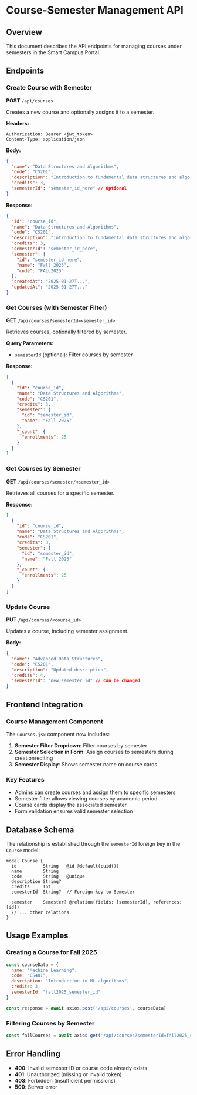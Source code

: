 # Course-Semester Management API

## Overview
This document describes the API endpoints for managing courses under semesters in the Smart Campus Portal.

## Endpoints

### Create Course with Semester
**POST** `/api/courses`

Creates a new course and optionally assigns it to a semester.

**Headers:**
```
Authorization: Bearer <jwt_token>
Content-Type: application/json
```

**Body:**
```json
{
  "name": "Data Structures and Algorithms",
  "code": "CS201",
  "description": "Introduction to fundamental data structures and algorithms",
  "credits": 3,
  "semesterId": "semester_id_here" // Optional
}
```

**Response:**
```json
{
  "id": "course_id",
  "name": "Data Structures and Algorithms",
  "code": "CS201",
  "description": "Introduction to fundamental data structures and algorithms",
  "credits": 3,
  "semesterId": "semester_id_here",
  "semester": {
    "id": "semester_id_here",
    "name": "Fall 2025",
    "code": "FALL2025"
  },
  "createdAt": "2025-01-27T...",
  "updatedAt": "2025-01-27T..."
}
```

### Get Courses (with Semester Filter)
**GET** `/api/courses?semesterId=<semester_id>`

Retrieves courses, optionally filtered by semester.

**Query Parameters:**
- `semesterId` (optional): Filter courses by semester

**Response:**
```json
[
  {
    "id": "course_id",
    "name": "Data Structures and Algorithms",
    "code": "CS201",
    "credits": 3,
    "semester": {
      "id": "semester_id",
      "name": "Fall 2025"
    },
    "_count": {
      "enrollments": 25
    }
  }
]
```

### Get Courses by Semester
**GET** `/api/courses/semester/<semester_id>`

Retrieves all courses for a specific semester.

**Response:**
```json
[
  {
    "id": "course_id",
    "name": "Data Structures and Algorithms",
    "code": "CS201",
    "credits": 3,
    "semester": {
      "id": "semester_id",
      "name": "Fall 2025"
    },
    "_count": {
      "enrollments": 25
    }
  }
]
```

### Update Course
**PUT** `/api/courses/<course_id>`

Updates a course, including semester assignment.

**Body:**
```json
{
  "name": "Advanced Data Structures",
  "code": "CS201",
  "description": "Updated description",
  "credits": 4,
  "semesterId": "new_semester_id" // Can be changed
}
```

## Frontend Integration

### Course Management Component
The `Courses.jsx` component now includes:

1. **Semester Filter Dropdown**: Filter courses by semester
2. **Semester Selection in Form**: Assign courses to semesters during creation/editing
3. **Semester Display**: Shows semester name on course cards

### Key Features
- Admins can create courses and assign them to specific semesters
- Semester filter allows viewing courses by academic period
- Course cards display the associated semester
- Form validation ensures valid semester selection

## Database Schema
The relationship is established through the `semesterId` foreign key in the `Course` model:

```prisma
model Course {
  id          String   @id @default(cuid())
  name        String
  code        String   @unique
  description String?
  credits     Int
  semesterId  String?  // Foreign key to Semester
  
  semester    Semester? @relation(fields: [semesterId], references: [id])
  // ... other relations
}
```

## Usage Examples

### Creating a Course for Fall 2025
```javascript
const courseData = {
  name: "Machine Learning",
  code: "CS401",
  description: "Introduction to ML algorithms",
  credits: 3,
  semesterId: "fall2025_semester_id"
}

const response = await axios.post('/api/courses', courseData)
```

### Filtering Courses by Semester
```javascript
const fallCourses = await axios.get('/api/courses?semesterId=fall2025_semester_id')
```

## Error Handling
- **400**: Invalid semester ID or course code already exists
- **401**: Unauthorized (missing or invalid token)
- **403**: Forbidden (insufficient permissions)
- **500**: Server error
